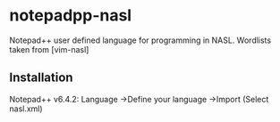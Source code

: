 notepadpp-nasl
==============

Notepad++ user defined language for programming in NASL.
Wordlists taken from [vim-nasl]

Installation
------------
Notepad++ v6.4.2:
  Language
    ->Define your language
      ->Import (Select nasl.xml)
